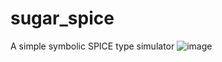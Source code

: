 # sugar_spice
A simple symbolic SPICE type simulator
![image](https://github.com/user-attachments/assets/f68c578d-9e83-4a64-ae53-180a8ba70c2e)
